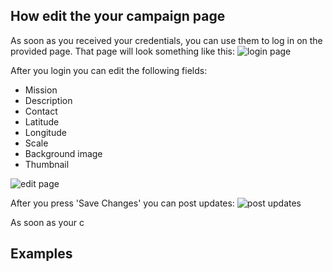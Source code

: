 ## How edit the your campaign page
As soon as you received your credentials, you can use them to log in on the provided page. That page will look something like this:
![login page](http://tomenger.home.xs4all.nl/one.png)

After you login you can edit the following fields:

* Mission
* Description
* Contact
* Latitude
* Longitude
* Scale
* Background image
* Thumbnail

![edit page](http://tomenger.home.xs4all.nl/two.png)

After you press 'Save Changes' you can post updates:
![post updates](http://tomenger.home.xs4all.nl/three.png)
 
As soon as your c

## Examples

